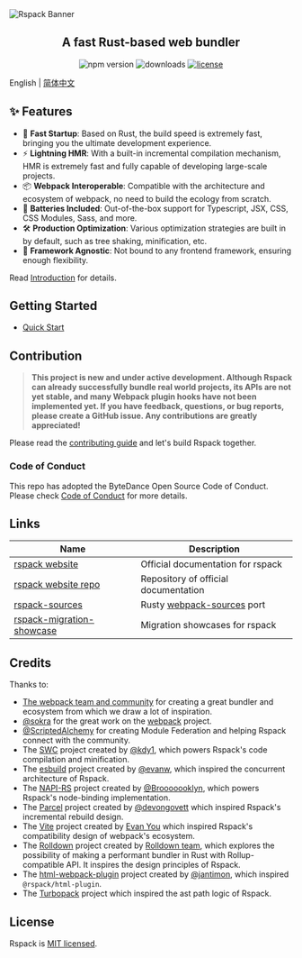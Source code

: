 <picture>
  <source media="(prefers-color-scheme: dark)" srcset="https://lf3-static.bytednsdoc.com/obj/eden-cn/rjhwzy/ljhwZthlaukjlkulzlp/rspack-banner-1610-dark.png">
  <img alt="Rspack Banner" src="https://lf3-static.bytednsdoc.com/obj/eden-cn/rjhwzy/ljhwZthlaukjlkulzlp/rspack-banner-1610.png">
</picture>

<h2 align="center">A fast Rust-based web bundler</h2>

<p align="center">
  <img src="https://img.shields.io/npm/v/@rspack/core?style=flat-square&colorA=564341&colorB=EDED91" alt="npm version" />
  <img src="https://img.shields.io/npm/dm/@rspack/core.svg?style=flat-square&colorA=564341&colorB=EDED91" alt="downloads" />
  <a href="https://github.com/modern-js-dev/rspack/blob/main/LICENSE"><img src="https://img.shields.io/npm/l/@rspack/core?style=flat-square&colorA=564341&colorB=EDED91" alt="license" /></a>
</p>

English | [简体中文](./README.zh-CN.md)

## ✨ Features

- 🚀 **Fast Startup**: Based on Rust, the build speed is extremely fast, bringing you the ultimate development experience.
- ⚡ **Lightning HMR**: With a built-in incremental compilation mechanism, HMR is extremely fast and fully capable of developing large-scale projects.
- 📦 **Webpack Interoperable**: Compatible with the architecture and ecosystem of webpack, no need to build the ecology from scratch.
- 🎨 **Batteries Included**: Out-of-the-box support for Typescript, JSX, CSS, CSS Modules, Sass, and more.
- 🛠️ **Production Optimization**: Various optimization strategies are built in by default, such as tree shaking, minification, etc.
- 🎯 **Framework Agnostic**: Not bound to any frontend framework, ensuring enough flexibility.

Read [Introduction](https://rspack.org/guide/introduction.html) for details.

## Getting Started

- [Quick Start](https://rspack.org/guide/getting-started.html)

## Contribution

> **This project is new and under active development. Although Rspack can already successfully bundle real world projects, its APIs are not yet stable, and many Webpack plugin hooks have not been implemented yet. If you have feedback, questions, or bug reports, please create a GitHub issue. Any contributions are greatly appreciated!**

Please read the [contributing guide](./CONTRIBUTING.md) and let's build Rspack together.

### Code of Conduct

This repo has adopted the ByteDance Open Source Code of Conduct. Please check [Code of Conduct](./CODE_OF_CONDUCT.md) for more details.

## Links

| Name                                                                                    | Description                                                                 |
| --------------------------------------------------------------------------------------- | --------------------------------------------------------------------------- |
| [rspack website](https://rspack.org)                                                    | Official documentation for rspack                                           |
| [rspack website repo](https://github.com/modern-js-dev/rspack-website)                  | Repository of official documentation                                        |
| [rspack-sources](https://github.com/modern-js-dev/rspack-sources)                       | Rusty [webpack-sources](https://www.npmjs.com/package/webpack-sources) port |
| [rspack-migration-showcase](https://github.com/modern-js-dev/rspack-migration-showcase) | Migration showcases for rspack                                              |

## Credits

Thanks to:

- [The webpack team and community](https://webpack.js.org/) for creating a great bundler and ecosystem from which we draw a lot of inspiration.
- [@sokra](https://github.com/sokra) for the great work on the [webpack](https://github.com/webpack/webpack) project.
- [@ScriptedAlchemy](https://github.com/ScriptedAlchemy) for creating Module Federation and helping Rspack connect with the community.
- The [SWC](https://github.com/swc-project/swc) project created by [@kdy1](https://github.com/kdy1), which powers Rspack's code compilation and minification.
- The [esbuild](https://github.com/evanw/esbuild) project created by [@evanw](https://github.com/evanw), which inspired the concurrent architecture of Rspack.
- The [NAPI-RS](https://github.com/napi-rs/napi-rs) project created by [@Brooooooklyn](https://github.com/Brooooooklyn), which powers Rspack's node-binding implementation.
- The [Parcel](https://github.com/parcel-bundler/parcel) project created by [@devongovett](https://github.com/devongovett) which inspired Rspack's incremental rebuild design.
- The [Vite](https://github.com/vitejs/vite) project created by [Evan You](https://github.com/yyx990803) which inspired Rspack's compatibility design of webpack's ecosystem.
- The [Rolldown](https://github.com/rolldown-rs/rolldown) project created by [Rolldown team](https://github.com/sponsors/rolldown-rs), which explores the possibility of making a performant bundler in Rust with Rollup-compatible API. It inspires the design principles of Rspack.
- The [html-webpack-plugin](https://github.com/jantimon/html-webpack-plugin) project created by [@jantimon](https://github.com/jantimon), which inspired `@rspack/html-plugin`.
- The [Turbopack](https://github.com/vercel/turbo) project which inspired the ast path logic of Rspack.

## License

Rspack is [MIT licensed](https://github.com/modern-js-dev/rspack/blob/main/LICENSE).
